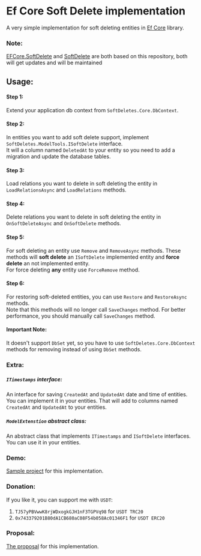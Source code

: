 # Ef Core Soft Delete implementation

A very simple implementation for soft deleting entities in
[Ef Core](https://github.com/dotnet/efcore) library.

### Note:

[EFCore.SoftDelete](https://www.nuget.org/packages/EFCore.SoftDelete/) and [SoftDelete](https://www.nuget.org/packages/SoftDelete/) are both based on this repository, both will get updates and will be maintained

## Usage:

#### Step 1:

Extend your application db context from `SoftDeletes.Core.DbContext`.

#### Step 2:

In entities you want to add soft delete support, implement `SoftDeletes.ModelTools.ISoftDelete`
interface.   
It will a column named `DeletedAt` to your entity so you need to add a migration and update the database tables.

#### Step 3:

Load relations you want to delete in soft deleting the entity in `LoadRelationsAsync` and `LoadRelations` methods.

#### Step 4:

Delete relations you want to delete in soft deleting the entity in `OnSoftDeleteAsync` and `OnSoftDelete` methods.

#### Step 5:

For soft deleting an entity use `Remove` and `RemoveAsync` methods. These methods will
**soft delete** an `ISoftDelete` implemented entity and **force delete** an not implemented entity.   
For force deleting **any** entity use `ForceRemove` method.

#### Step 6:

For restoring soft-deleted entities, you can use `Restore` and `RestoreAsync` methods.   
Note that this methods will no longer call `SaveChanges` method. For better performance, you should manually call `SaveChanges` method.

#### Important Note:

It doesn't support `DbSet` yet, so you have to use `SoftDeletes.Core.DbContext` methods for removing instead of using `DbSet` methods.

### Extra:

##### `ITimestamps` interface:

An interface for saving `CreatedAt` and `UpdatedAt` date and time of entities.   
You can implement it in your entities. That will add to columns named
`CreatedAt` and `UpdatedAt` to your entities.

##### `ModelExtenstion` abstract class:

An abstract class that implements `ITimestamps` and `ISoftDelete` interfaces.   
You can use it in your entities.

### Demo:

[Sample project](https://github.com/AshkanAbd/efCoreSoftDeletes/Sample) for this implementation.

### Donation:

If you like it, you can support me with `USDT`:

1) `TJ57yPBVwwK8rjWDxogkGJH1nF3TGPVq98` for `USDT TRC20`
2) `0x743379201B80dA1CB680aC08F54b058Ac01346F1` for `USDT ERC20`

### Proposal:

[The proposal](https://1drv.ms/b/s!AirwjkMOI-BwkAzedA6E6YVkZqjQ?e=vfV2hq) for this implementation.

